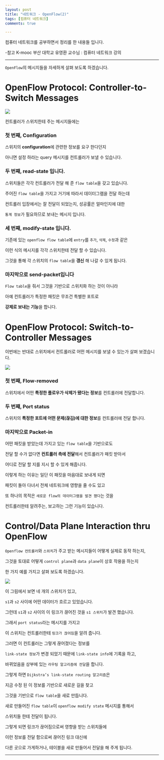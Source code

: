 ```yaml
---
layout: post
title: "네트워크 - OpenFlow(2)"
tags: [컴퓨터 네트워크]
comments: true

---
```


컴퓨터 네트워크를 공부하면서 정리를 한 내용들 입니다.

-참고 K-mooc 부산 대학교 유영환 교수님 : 컴퓨터 네트워크 강의

---

`OpenFlow`의 메시지들을 자세하게 살펴 보도록 하겠습니다.

# OpenFlow Protocol: Controller-to-Switch Messages

<img src="https://raw.githubusercontent.com/junghyun100/junghyun100.github.io/master/images/2021%EB%85%84/0108/Openflow%20Protocol_Controller%20to%20switch%20Messages.PNG">

컨트롤러가 스위치한테 주는 메시지들에는

### 첫 번째, Configuration

스위치의 <strong>configuration</strong>에 관련한 정보를 요구 한다던지

아니면 설정 하라는 query 메시지를 컨트롤러가 보낼 수 있습니다.

### 두 번째, read-state 입니다.

스위치들은 각각 컨트롤러가 전달 해 준 `flow table`을 갖고 있습니다.

주어진 `flow table`을 가지고 거기에 따라서 데이터그램을 전달 하는데

컨트롤러 입장에서는 잘 전달이 되었는지, 성공률은 얼마인지에 대한 

`통계 정보`가 필요하므로 보내는 메시지 입니다. 

### 세 번째, modify-state 입니다.

기존에 있는 `openflow flow table`에 `entry`를 `추가`, `삭제`, `수정`과 같은

이런 식의 메시지를 각각 스위치한테 전달 할 수 있습니다.

그것을 통해 각 스위치의 `flow table`을 <strong>갱신</strong> 해 나갈 수 있게 됩니다.

### 마지막으로 send-packet입니다

`Flow table`을 줘서 그것을 기반으로 스위치화 하는 것이 아니라

아예 컨트롤러가 특정한 패킷은 무조건 특별한 포트로 

<strong>강제로 보내는 기능</strong>을 합니다.

# OpenFlow Protocol: Switch-to-Controller Messages

이번에는 반대로 스위치에서 컨트롤러로 어떤 메시지를 보낼 수 있는가 살펴 보겠습니다.

<img src="https://raw.githubusercontent.com/junghyun100/junghyun100.github.io/master/images/2021%EB%85%84/0108/Openflow%20Protocol_Switch%20to%20Controller%20Messages.PNG">

### 첫 번째, Flow-removed

스위치에서 어떤 <strong>특정한 플로우가 삭제가 됐다는 정보</strong>를 컨트롤러에 전달합니다.

### 두 번쨰, Port status

스위치의 <strong>특정한 포트에 어떤 문제(끊김)에 대한 정보</strong>를 컨트롤러에 전달 합니다.

### 마지막으로 Packet-in

어떤 패킷을 받았는데 가지고 있는 `flow table`을 기반으로도 

전달 할 수가 없다면 <strong>컨트롤러 측에 전달</strong>해서 컨트롤러가 패킷 받아서

어디로 전달 할 지를 지시 할 수 있게 해줍니다.

이렇게 하는 이유는 일단 이 패킷을 마음대로 보내게 되면

패킷이 돌아 다녀서 전체 네트워크에 영향을 줄 수도 있고

또 하나의 목적은 `새로운 flow의 데이터그램을 발견 했다`는 것을 

컨트롤러한테 알려주는, 보고하는 그런 기능이 있습니다.

# Control/Data Plane Interaction thru OpenFlow

`Openflow 컨트롤러`와 `스위치`가 주고 받는 메시지들이 어떻게 실제로 동작 하는지, 

그것을 토대로 어떻게 `control plane`과 `data plane`이 상호 작용을 하는지

한 가지 예를 가지고 살펴 보도록 하겠습니다.

<img src="https://raw.githubusercontent.com/junghyun100/junghyun100.github.io/master/images/2021%EB%85%84/0108/Control_Data%20Plane%20Interaction%20thru%20OpenFlow.PNG">

이 그림에서 보면 네 개의 스위치가 있고, 

`s1`과 `s2` 사이에 어떤 데이터가 흐르고 있었습니다.

그런데 `s1`과 `s2` 사이의 이 링크가 끊어진 것을 `s1 스위치`가 발견 했습니다.

그래서 `port status`라는 메시지를 가지고 

이 스위치는 컨트롤러한테 `링크가 끊어짐`을 알려 줍니다.

그러면 이 컨트롤러는 그렇게 끊어졌다는 정보를 

`link-state 정보`가 변경 되었기 때문에 `link-state info`에 기록을 하고,

바뀌었음을 상부에 있는 `라우팅 알고리즘에 전달`을 합니다.

그렇게 하면 `Dijkstra’s link-state routing 알고리즘`은 

지금 수정 된 이 정보를 기반으로 새로운 길을 찾고 

그것을 기반으로 `flow table`을 새로 만듭니다.

새로 만들어진 `flow table`이 `openflow modify state` 메시지를 통해서

스위치들 한테 전달이 됩니다.

그렇게 되면 링크가 끊어짐으로써 영향을 받는 스위치들에 

이런 정보를 전달 함으로써 끊어진 링크 대신에 

다른 곳으로 가게하거나, 테이블을 새로 만들어서 전달을 해 주게 됩니다.

---
